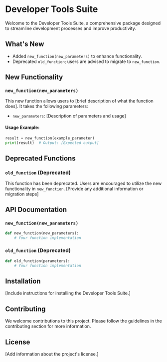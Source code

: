 # Developer Tools Suite

Welcome to the Developer Tools Suite, a comprehensive package designed to streamline development processes and improve productivity.

## What's New
- Added `new_function(new_parameters)` to enhance functionality.
- Deprecated `old_function`; users are advised to migrate to `new_function`.

## New Functionality

### `new_function(new_parameters)`
This new function allows users to [brief description of what the function does]. It takes the following parameters:

- `new_parameters`: [Description of parameters and usage]

#### Usage Example:
```python
result = new_function(example_parameter)
print(result)  # Output: [Expected output]
```

## Deprecated Functions

### `old_function` (Deprecated)
This function has been deprecated. Users are encouraged to utilize the new functionality in `new_function`. [Provide any additional information or migration steps]

## API Documentation

### `new_function(new_parameters)`
```python
def new_function(new_parameters):
    # Your function implementation
```

### `old_function` (Deprecated)
```python
def old_function(parameters):
    # Your function implementation
```

## Installation
[Include instructions for installing the Developer Tools Suite.]

## Contributing
We welcome contributions to this project. Please follow the guidelines in the contributing section for more information.

## License
[Add information about the project's license.]